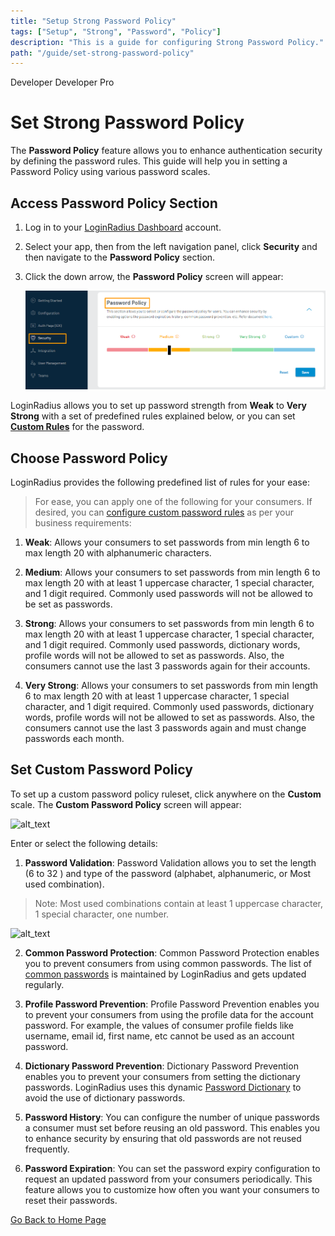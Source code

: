 ```yaml
---
title: "Setup Strong Password Policy"
tags: ["Setup", "Strong", "Password", "Policy"]
description: "This is a guide for configuring Strong Password Policy."
path: "/guide/set-strong-password-policy"
---
```


<span class="developer plan-tag">Developer</span>
<span class="devloper-premium plan-tag">Developer Pro</span>

# Set Strong Password Policy

The **Password Policy** feature allows you to enhance authentication security by defining the password rules. This guide will help you in setting a Password Policy using various password scales.

## Access Password Policy Section

1. Log in to your <a href="https://dashboard.loginradius.com/dashboard" target="_blank">LoginRadius Dashboard</a> account.
2. Select your app, then from the left navigation panel, click **Security** and then navigate to the **Password Policy** section.
3. Click the down arrow, the **Password Policy** screen will appear:

   ![alt_text](images/main.png "image_tooltip")

LoginRadius allows you to set up password strength from **Weak** to **Very Strong** with a set of predefined rules explained below, or you can set [**Custom Rules**](#set-custom-password-policy) for the password.

## Choose Password Policy

LoginRadius provides the following predefined list of rules for your ease:

> For ease, you can apply one of the following for your consumers. If desired, you can [configure custom password rules](#set-custom-password-policy) as per your business requirements:

1. **Weak**: Allows your consumers to set passwords from min length 6 to max length 20 with alphanumeric characters.

2. **Medium**: Allows your consumers to set passwords from min length 6 to max length 20 with at least 1 uppercase character, 1 special character, and 1 digit required. Commonly used passwords will not be allowed to be set as passwords.

3. **Strong**: Allows your consumers to set passwords from min length 6 to max length 20 with at least 1 uppercase character, 1 special character, and 1 digit required. Commonly used passwords, dictionary words, profile words will not be allowed to set as passwords. Also, the consumers cannot use the last 3 passwords again for their accounts.

4. **Very Strong**: Allows your consumers to set passwords from min length 6 to max length 20 with at least 1 uppercase character, 1 special character, and 1 digit required. Commonly used passwords, dictionary words, profile words will not be allowed to set as passwords. Also, the consumers cannot use the last 3 passwords again and must change passwords each month.

## Set Custom Password Policy

To set up a custom password policy ruleset, click anywhere on the **Custom** scale. The **Custom Password Policy** screen will appear:

![alt_text](/images/custom.png "image_tooltip")

Enter or select the following details:

1.  **Password Validation**: Password Validation allows you to set the length (6 to 32 ) and type of the password (alphabet, alphanumeric, or Most used combination).

> Note: Most used combinations contain at least 1 uppercase character, 1 special character, one number.

![alt_text](/images/password-type.png "image_tooltip")

2.  **Common Password Protection**: Common Password Protection enables you to prevent consumers from using common passwords. The list of <a href="https://www.loginradius.com/docs/developer/concepts/common-passwords/" target="_blank">common passwords</a> is maintained by LoginRadius and gets updated regularly.

3.  **Profile Password Prevention**: Profile Password Prevention enables you to prevent your consumers from using the profile data for the account password. For example, the values of consumer profile fields like username, email id, first name, etc cannot be used as an account password.

4.  **Dictionary Password Prevention**: Dictionary Password Prevention enables you to prevent your consumers from setting the dictionary passwords. LoginRadius uses this dynamic <a href="https://raw.githubusercontent.com/danielmiessler/SecLists/master/Passwords/Common-Credentials/10-million-password-list-top-1000000.txt" target="_blank">Password Dictionary</a> to avoid the use of dictionary passwords.

5.  **Password History**: You can configure the number of unique passwords a consumer must set before reusing an old password. This enables you to enhance security by ensuring that old passwords are not reused frequently.

6.  **Password Expiration**: You can set the password expiry configuration to request an updated password from your consumers periodically. This feature allows you to customize how often you want your consumers to reset their passwords.

[Go Back to Home Page](/)

